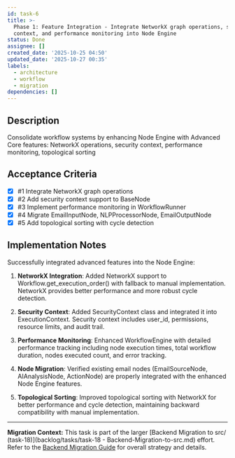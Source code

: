 ```yaml
---
id: task-6
title: >-
  Phase 1: Feature Integration - Integrate NetworkX graph operations, security
  context, and performance monitoring into Node Engine
status: Done
assignee: []
created_date: '2025-10-25 04:50'
updated_date: '2025-10-27 00:35'
labels:
  - architecture
  - workflow
  - migration
dependencies: []
---
```


## Description

<!-- SECTION:DESCRIPTION:BEGIN -->
Consolidate workflow systems by enhancing Node Engine with Advanced Core features: NetworkX operations, security context, performance monitoring, topological sorting
<!-- SECTION:DESCRIPTION:END -->

## Acceptance Criteria
<!-- AC:BEGIN -->
- [x] #1 Integrate NetworkX graph operations
- [x] #2 Add security context support to BaseNode
- [x] #3 Implement performance monitoring in WorkflowRunner
- [x] #4 Migrate EmailInputNode, NLPProcessorNode, EmailOutputNode
- [x] #5 Add topological sorting with cycle detection
<!-- AC:END -->

## Implementation Notes

<!-- SECTION:NOTES:BEGIN -->
Successfully integrated advanced features into the Node Engine:

1. **NetworkX Integration**: Added NetworkX support to Workflow.get_execution_order() with fallback to manual implementation. NetworkX provides better performance and more robust cycle detection.

2. **Security Context**: Added SecurityContext class and integrated it into ExecutionContext. Security context includes user_id, permissions, resource limits, and audit trail.

3. **Performance Monitoring**: Enhanced WorkflowEngine with detailed performance tracking including node execution times, total workflow duration, nodes executed count, and error tracking.

4. **Node Migration**: Verified existing email nodes (EmailSourceNode, AIAnalysisNode, ActionNode) are properly integrated with the enhanced Node Engine features.

5. **Topological Sorting**: Improved topological sorting with NetworkX for better performance and cycle detection, maintaining backward compatibility with manual implementation.
<!-- SECTION:NOTES:END -->



<!-- SECTION:NOTES:BEGIN -->
---
**Migration Context:** This task is part of the larger [Backend Migration to src/ (task-18)](backlog/tasks/task-18 - Backend-Migration-to-src.md) effort. Refer to the [Backend Migration Guide](docs/backend_migration_guide.md) for overall strategy and details.
<!-- SECTION:NOTES:END -->
